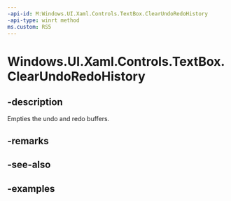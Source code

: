 ```yaml
---
-api-id: M:Windows.UI.Xaml.Controls.TextBox.ClearUndoRedoHistory
-api-type: winrt method
ms.custom: RS5
---
```


<!-- Method syntax.
public void TextBox.ClearUndoRedoHistory()
-->

# Windows.UI.Xaml.Controls.TextBox.ClearUndoRedoHistory

## -description

Empties the undo and redo buffers.



## -remarks

## -see-also

## -examples


